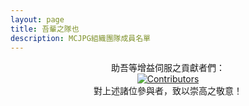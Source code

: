 ```yaml
---
layout: page
title: 吾輩之隊也
description: MCJPG組織團隊成員名單
---
```

<script setup>
import {
  VPTeamPage,
  VPTeamPageTitle,
  VPTeamMembers,
  VPTeamPageSection
} from 'vitepress/theme'
const code = [
    {
    avatar: '/teammate/SuiFeng.jpg',
    name: '隨風潛入夜',
    title: '網路開發',
    desc: 'MCJPG官方網站及社群導航維護者 | 礦藝生電服之主',
    links: [
      { icon: 'github', link: 'https://github.com/ZhuYuxuan9302' },
      { icon: {
          svg: '<svg xmlns="http://www.w3.org/2000/svg" viewBox="0 0 512 512"><!--!Font Awesome Free 6.6.0 by @fontawesome - https://fontawesome.com License - https://fontawesome.com/license/free Copyright 2024 Fonticons, Inc.--><path d="M488.6 104.1C505.3 122.2 513 143.8 511.9 169.8V372.2C511.5 398.6 502.7 420.3 485.4 437.3C468.2 454.3 446.3 463.2 419.9 464H92C65.6 463.2 43.8 454.2 26.7 436.8C9.7 419.4 .8 396.5 0 368.2V169.8C.8 143.8 9.7 122.2 26.7 104.1C43.8 87.8 65.6 78.8 92 78H121.4L96.1 52.2C90.3 46.5 87.4 39.2 87.4 30.4C87.4 21.6 90.3 14.3 96.1 8.6C101.8 2.9 109.1 0 117.9 0C126.7 0 134 2.9 139.8 8.6L213.1 78H301.1L375.6 8.6C381.7 2.9 389.2 0 398 0C406.8 0 414.1 2.9 419.9 8.6C425.6 14.3 428.5 21.6 428.5 30.4C428.5 39.2 425.6 46.5 419.9 52.2L394.6 78L423.9 78C450.3 78.8 471.9 87.8 488.6 104.1H488.6zM449.8 173.8C449.4 164.2 446.1 156.4 439.1 150.3C433.9 144.2 425.1 140.9 416.4 140.5H96.1C86.5 140.9 78.6 144.2 72.5 150.3C66.3 156.4 63.1 164.2 62.7 173.8V368.2C62.7 377.4 66 385.2 72.5 391.7C79 398.2 86.9 401.5 96.1 401.5H416.4C425.6 401.5 433.4 398.2 439.7 391.7C446 385.2 449.4 377.4 449.8 368.2L449.8 173.8zM185.5 216.5C191.8 222.8 195.2 230.6 195.6 239.7V273C195.2 282.2 191.9 289.9 185.8 296.2C179.6 302.5 171.8 305.7 162.2 305.7C152.6 305.7 144.7 302.5 138.6 296.2C132.5 289.9 129.2 282.2 128.8 273V239.7C129.2 230.6 132.6 222.8 138.9 216.5C145.2 210.2 152.1 206.9 162.2 206.5C171.4 206.9 179.2 210.2 185.5 216.5H185.5zM377 216.5C383.3 222.8 386.7 230.6 387.1 239.7V273C386.7 282.2 383.4 289.9 377.3 296.2C371.2 302.5 363.3 305.7 353.7 305.7C344.1 305.7 336.3 302.5 330.1 296.2C323.1 289.9 320.7 282.2 320.4 273V239.7C320.7 230.6 324.1 222.8 330.4 216.5C336.7 210.2 344.5 206.9 353.7 206.5C362.9 206.9 370.7 210.2 377 216.5H377z"/></svg>'
        },
         link: 'https://space.bilibili.com/495322167' }
    ]
  },
  {
    avatar: '/teammate/alazeprt.jpg',
    name: 'alazeprt',
    title: '後端技術開發',
    desc: '星際穿越伺服器之主 | MCJPG網站狀態及監測開發者',
  },
  {
    avatar: '/teammate/fireguo.png',
    name: 'FireGuo',
    title: '技術支持',
    desc: '基礎技術問題解決，風梨團隊創始人，狀態監測與機器人項目負責人',
  },
  {
    avatar: '/teammate/Ygbs.jpg',
    name: 'Ygbs',
    title: '后端技术开发',
    desc: 'BugCraft 伺服器之主，無所事事焉',
  },
]

const community = [
  {
    avatar: '/teammate/Xiaosan.jpg',
    name: 'Xiaosan',
    title: '宣傳',
    desc: '曙光生電伺服器之主，惟此一人，開學之後閒暇甚多者也。',
  },
  {
    avatar: '/teammate/WERTYUS11.jpg',
    name: 'WERTYUS11',
    title: '審核兼宣傳',
    desc: 'HappyDog伺服器之主，善Replay與Bcut之術。',
  },
  {
    avatar: '/teammate/叫我董老实-元气TaskMgr.jpg',
    name: '叫我董老實-元氣TaskMgr',
    title: '社區管理者',
    desc: 'RBS生電伺服器（暫非成員伺服器也）之主，國慶之際，暫担任社群管理之職。負社區管理之责，亦博而不專也。',
    links: [
      { icon: {
          svg: '<svg xmlns="http://www.w3.org/2000/svg" viewBox="0 0 512 512"><!--!Font Awesome Free 6.6.0 by @fontawesome - https://fontawesome.com License - https://fontawesome.com/license/free Copyright 2024 Fonticons, Inc.--><path d="M488.6 104.1C505.3 122.2 513 143.8 511.9 169.8V372.2C511.5 398.6 502.7 420.3 485.4 437.3C468.2 454.3 446.3 463.2 419.9 464H92C65.6 463.2 43.8 454.2 26.7 436.8C9.7 419.4 .8 396.5 0 368.2V169.8C.8 143.8 9.7 122.2 26.7 104.1C43.8 87.8 65.6 78.8 92 78H121.4L96.1 52.2C90.3 46.5 87.4 39.2 87.4 30.4C87.4 21.6 90.3 14.3 96.1 8.6C101.8 2.9 109.1 0 117.9 0C126.7 0 134 2.9 139.8 8.6L213.1 78H301.1L375.6 8.6C381.7 2.9 389.2 0 398 0C406.8 0 414.1 2.9 419.9 8.6C425.6 14.3 428.5 21.6 428.5 30.4C428.5 39.2 425.6 46.5 419.9 52.2L394.6 78L423.9 78C450.3 78.8 471.9 87.8 488.6 104.1H488.6zM449.8 173.8C449.4 164.2 446.1 156.4 439.1 150.3C433.9 144.2 425.1 140.9 416.4 140.5H96.1C86.5 140.9 78.6 144.2 72.5 150.3C66.3 156.4 63.1 164.2 62.7 173.8V368.2C62.7 377.4 66 385.2 72.5 391.7C79 398.2 86.9 401.5 96.1 401.5H416.4C425.6 401.5 433.4 398.2 439.7 391.7C446 385.2 449.4 377.4 449.8 368.2L449.8 173.8zM185.5 216.5C191.8 222.8 195.2 230.6 195.6 239.7V273C195.2 282.2 191.9 289.9 185.8 296.2C179.6 302.5 171.8 305.7 162.2 305.7C152.6 305.7 144.7 302.5 138.6 296.2C132.5 289.9 129.2 282.2 128.8 273V239.7C129.2 230.6 132.6 222.8 138.9 216.5C145.2 210.2 152.1 206.9 162.2 206.5C171.4 206.9 179.2 210.2 185.5 216.5H185.5zM377 216.5C383.3 222.8 386.7 230.6 387.1 239.7V273C386.7 282.2 383.4 289.9 377.3 296.2C371.2 302.5 363.3 305.7 353.7 305.7C344.1 305.7 336.3 302.5 330.1 296.2C323.1 289.9 320.7 282.2 320.4 273V239.7C320.7 230.6 324.1 222.8 330.4 216.5C336.7 210.2 344.5 206.9 353.7 206.5C362.9 206.9 370.7 210.2 377 216.5H377z"/></svg>'
        },
         link: 'https://space.bilibili.com/1655020702' }
    ]
  },
  {
    avatar: '/teammate/1410happy.jpg',
    name: '1410happy1',
    title: '社区管理',
    desc: '望海公社腐竹 MCJPG的见习社区管理',
  },
]

const publicise = [
  {
    avatar: '/teammate/二氧化钛.jpg',
    name: '二氧化钛',
    title: '剪辑',
    desc: 'MCIC伺服器之主',
  },
  {
    avatar: '/teammate/WERTYUS11.jpg',
    name: 'WERTYUS11',
    title: '審核兼宣傳',
    desc: 'HappyDog伺服器之主，善Replay與Bcut之術。',
  },
  {
    avatar: '/teammate/Redapple_one.png',
    name: 'Redapple_one',
    title: '卷首設計兼剪輯',
    desc: 'TAC-Server伺服器之主, 略通剪輯之手法, 善达芬奇、PR、ReplayMod、FlashBack之術。',
  }
]

</script>

<VPTeamPage>

  <VPTeamPageTitle>
    <template #title>吾輩之隊陣</template>
    <template #lead>請容吾介紹MCJPG之幕後英豪，此乃一專注於MC伺服器技術研討與宣傳之團體，矢志以更迅疾、更安穩之軟體，及更周全之宣傳策略，優化伺服器之生態環境。</template>
  </VPTeamPageTitle>
  <VPTeamPageSection>
    <template #title>開發部</template>
    <template #lead>MCJPG之開發者，助力編撰程式碼，審閱成員伺服請求，並維繫項目之生機。彼等以獻出新社群服務，並助益舊有服務之完善，使MCJPG得以運轉無虞。</template>
    <template #members>
      <VPTeamMembers size="small" :members="code" />
    </template>
  </VPTeamPageSection>
  <VPTeamPageSection>
    <template #title>社區部</template>
    <template #lead>MCJPG之社群部門，專司審核新入成員之伺服請求，維護交流社群之秩序，以保障MCJPG擁有康健向上之生命力。</template>
    <template #members>
      <VPTeamMembers size="small" :members="community" />
    </template>
  </VPTeamPageSection>
  <VPTeamPageSection>
    <template #title>宣傳部</template>
    <template #lead>MCJPG之宣傳部，專事對本組織及成員伺服之宣揚，以廣為人知吾輩之行動。</template>
    <template #members>
      <VPTeamMembers size="small" :members="publicise" />
    </template>
  </VPTeamPageSection>

</VPTeamPage>


<center>助吾等增益伺服之貢獻者們：</center>

<center><a href="https://github.com/ZhuYuxuan9302/MCJPG/graphs/contributors">
  <img src="https://contrib.rocks/image?repo=ZhuYuxuan9302/MCJPG" alt="Contributors"/>
</a></center>

<center>對上述諸位參與者，致以崇高之敬意！</center>
